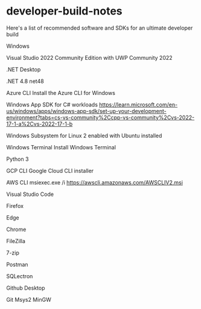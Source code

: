 # developer-build-notes
Here's a list of recommended software and SDKs for an ultimate developer build


Windows

Visual Studio 2022 Community Edition with UWP Community 2022

.NET Desktop

.NET 4.8 net48

Azure CLI Install the Azure CLI for Windows

Windows App SDK for C# workloads https://learn.microsoft.com/en-us/windows/apps/windows-app-sdk/set-up-your-development-environment?tabs=cs-vs-community%2Ccpp-vs-community%2Cvs-2022-17-1-a%2Cvs-2022-17-1-b

Windows Subsystem for Linux 2 enabled with Ubuntu installed

Windows Terminal Install Windows Terminal

Python 3

GCP CLI Google Cloud CLI installer

AWS CLI msiexec.exe /i https://awscli.amazonaws.com/AWSCLIV2.msi

Visual Studio Code

Firefox

Edge

Chrome

FileZilla

7-zip

Postman 

SQLectron

Github Desktop

Git
Msys2 MinGW 
